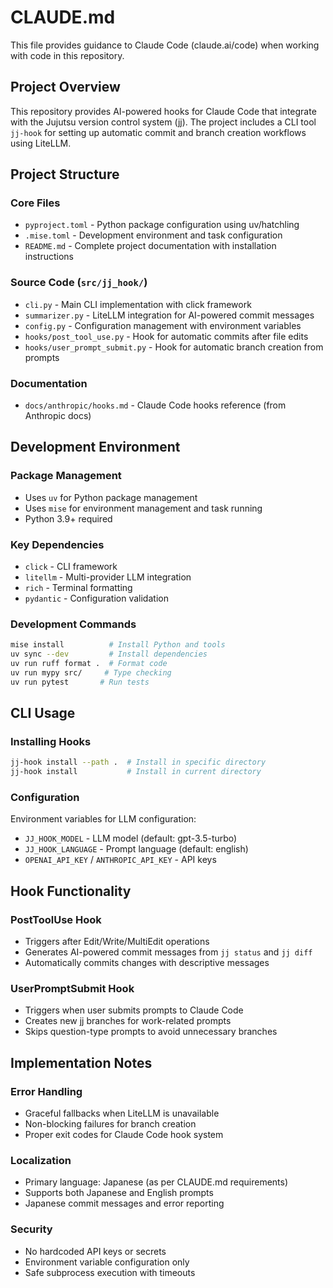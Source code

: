 # CLAUDE.md

This file provides guidance to Claude Code (claude.ai/code) when working with code in this repository.

## Project Overview

This repository provides AI-powered hooks for Claude Code that integrate with the Jujutsu version control system (jj). The project includes a CLI tool `jj-hook` for setting up automatic commit and branch creation workflows using LiteLLM.

## Project Structure

### Core Files
- `pyproject.toml` - Python package configuration using uv/hatchling
- `.mise.toml` - Development environment and task configuration
- `README.md` - Complete project documentation with installation instructions

### Source Code (`src/jj_hook/`)
- `cli.py` - Main CLI implementation with click framework
- `summarizer.py` - LiteLLM integration for AI-powered commit messages
- `config.py` - Configuration management with environment variables
- `hooks/post_tool_use.py` - Hook for automatic commits after file edits
- `hooks/user_prompt_submit.py` - Hook for automatic branch creation from prompts

### Documentation
- `docs/anthropic/hooks.md` - Claude Code hooks reference (from Anthropic docs)

## Development Environment

### Package Management
- Uses `uv` for Python package management
- Uses `mise` for environment management and task running
- Python 3.9+ required

### Key Dependencies
- `click` - CLI framework
- `litellm` - Multi-provider LLM integration
- `rich` - Terminal formatting
- `pydantic` - Configuration validation

### Development Commands
```bash
mise install          # Install Python and tools
uv sync --dev         # Install dependencies
uv run ruff format .  # Format code
uv run mypy src/     # Type checking
uv run pytest       # Run tests
```

## CLI Usage

### Installing Hooks
```bash
jj-hook install --path .  # Install in specific directory
jj-hook install           # Install in current directory
```

### Configuration
Environment variables for LLM configuration:
- `JJ_HOOK_MODEL` - LLM model (default: gpt-3.5-turbo)
- `JJ_HOOK_LANGUAGE` - Prompt language (default: english)
- `OPENAI_API_KEY` / `ANTHROPIC_API_KEY` - API keys

## Hook Functionality

### PostToolUse Hook
- Triggers after Edit/Write/MultiEdit operations
- Generates AI-powered commit messages from `jj status` and `jj diff`
- Automatically commits changes with descriptive messages

### UserPromptSubmit Hook  
- Triggers when user submits prompts to Claude Code
- Creates new jj branches for work-related prompts
- Skips question-type prompts to avoid unnecessary branches

## Implementation Notes

### Error Handling
- Graceful fallbacks when LiteLLM is unavailable
- Non-blocking failures for branch creation
- Proper exit codes for Claude Code hook system

### Localization
- Primary language: Japanese (as per CLAUDE.md requirements)
- Supports both Japanese and English prompts
- Japanese commit messages and error reporting

### Security
- No hardcoded API keys or secrets
- Environment variable configuration only
- Safe subprocess execution with timeouts
